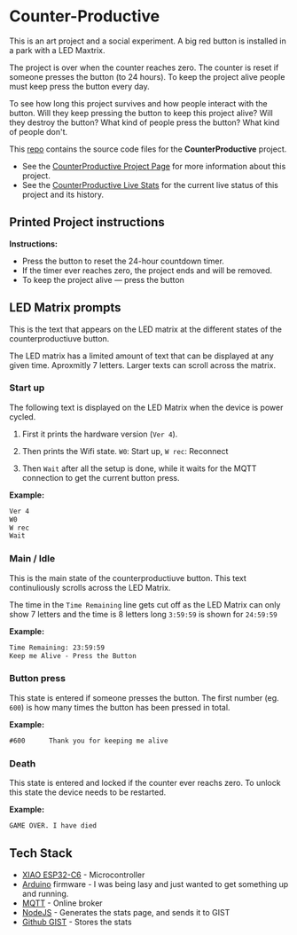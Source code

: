 # Counter-Productive

This is an art project and a social experiment. A big red button is installed in a park with a LED Maxtrix.

The project is over when the counter reaches zero. The counter is reset if someone presses the button (to 24 hours). To keep the project alive people must keep press the button every day.

To see how long this project survives and how people interact with the button. Will they keep pressing the button to keep this project alive? Will they destroy the button? What kind of people press the button? What kind of people don't.

This [repo](https://github.com/funvill/counterproductive) contains the source code files for the **CounterProductive** project.

- See the [CounterProductive Project Page](https://blog.abluestar.com/projects/2025-counterproductive/) for more information about this project.
- See the [CounterProductive Live Stats](https://blog.abluestar.com/other/counterproductive.html) for the current live status of this project and its history.

## Printed Project instructions

**Instructions:**

- Press the button to reset the 24-hour countdown timer.
- If the timer ever reaches zero, the project ends and will be removed.
- To keep the project alive — press the button

## LED Matrix prompts

This is the text that appears on the LED matrix at the different states of the counterproductiuve button.

The LED matrix has a limited amount of text that can be displayed at any given time. Aproxmitly 7 letters. Larger texts can  scroll across the matrix.

### Start up

The following text is displayed on the LED Matrix when the device is power cycled.

1) First it prints the hardware version (`Ver 4`).

2) Then prints the Wifi state. `W0`: Start up, `W rec`: Reconnect

3) Then `Wait` after all the setup is done, while it waits for the MQTT connection to get the current button press.

**Example:**

```txt
Ver 4
W0
W rec
Wait
```

### Main / Idle

This is the main state of the counterproductiuve button. This text continuliously scrolls across the LED Matrix.

The time in the `Time Remaining` line gets cut off as the LED Matrix can only show 7 letters and the time is 8 letters long `3:59:59` is shown for `24:59:59`

**Example:**

```txt
Time Remaining: 23:59:59
Keep me Alive - Press the Button
```

### Button press

This state is entered if someone presses the button. The first number (eg. `600`) is how many times the button has been pressed in total.

**Example:**

```txt
#600      Thank you for keeping me alive
```

### Death

This state is entered and locked if the counter ever reachs zero. To unlock this state the device needs to be restarted.

**Example:**

```txt
GAME OVER. I have died
```

## Tech Stack

- [XIAO ESP32-C6](https://wiki.seeedstudio.com/xiao_esp32c6_getting_started/) - Microcontroller
- [Arduino](https://www.arduino.cc/) firmware - I was being lasy and just wanted to get something up and running.
- [MQTT](https://mqtt.org/) - Online broker
- [NodeJS](https://github.com/funvill/counterproductive/tree/main/loggingApp) - Generates the stats page, and sends it to GIST
- [Github GIST](https://gist.github.com/funvill/95b658729c105829aec9ea0e33cfafdb/) - Stores the stats
